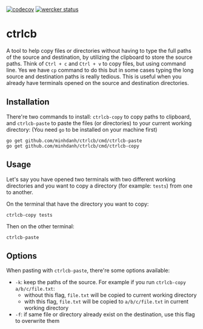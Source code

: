 [![codecov](https://codecov.io/gh/minhdanh/ctrlcb/branch/master/graph/badge.svg?token=F41311IRII)](https://codecov.io/gh/minhdanh/ctrlcb) [![wercker status](https://app.wercker.com/status/5d32f8d4752bdfd67baaa44a3b70c108/s/master "wercker status")](https://app.wercker.com/project/byKey/5d32f8d4752bdfd67baaa44a3b70c108)

# ctrlcb

A tool to help copy files or directories without having to type the full paths of the source and destination, by utilizing the clipboard to store the source paths. Think of `Ctrl + c` and `Ctrl + v` to copy files, but using command line. Yes we have `cp` command to do this but in some cases typing the long source and destination paths is really tedious. This is useful when you already have terminals opened on the source and destination directories.

## Installation

There're two commands to install: `ctrlcb-copy` to copy paths to clipboard, and `ctrlcb-paste` to paste the files (or directories) to your current working directory:
(You need `go` to be installed on your machine first)

```
go get github.com/minhdanh/ctrlcb/cmd/ctrlcb-paste
go get github.com/minhdanh/ctrlcb/cmd/ctrlcb-copy
```

## Usage

Let's say you have opened two terminals with two different working directories and you want to copy a directory (for example: `tests`) from one to another.

On the terminal that have the directory you want to copy:
```
ctrlcb-copy tests
```

Then on the other terminal:
```
ctrlcb-paste
```

## Options

When pasting with `ctrlcb-paste`, there're some options available:
- `-k`: keep the paths of the source. For example if you run `ctrlcb-copy a/b/c/file.txt`:
    - without this flag, `file.txt` will be copied to current working directory
    - with this flag, `file.txt` will be copied to `a/b/c/file.txt` in current working directory
- `-f`:  if same file or directory already exist on the destination, use this flag to overwrite them